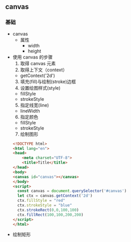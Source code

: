 ## canvas
### 基础
  - canvas
    - 属性
      - width
      - height
  - 使用 canvas 的步骤
    1. 取得 canvas 元素
    2. 取得上下文（context）
      - getContext('2d')
    3. 填充(fill)与绘制(stroke)边框
    4. 设置绘图样式(style)
      - fillStyle
      - strokeStyle
    5. 指定线宽(line)
      - lineWidth
    6. 指定颜色
      - fillStyle
      - strokeStyle
    7. 绘制图形
    ```html
    <!DOCTYPE html>
    <html lang="en">
    <head>
        <meta charset="UTF-8">
        <title>Title</title>
    </head>
    <body>
    <canvas id="canvas"></canvas>
    </body>
    <script>
      const canvas = document.querySelector('#canvas')
      let ctx = canvas.getContext('2d')
      ctx.fillStyle = "red"
      ctx.strokeStyle = "blue"
      ctx.strokeRect(0,0,100,100)
      ctx.fillRect(100,100,200,200)
    </script>
    </html>
    ```
- 绘制矩形
